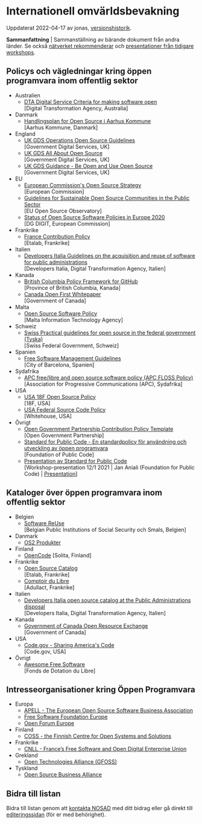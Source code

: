 # Internationell omvärldsbevakning

Uppdaterat 2022-04-17 av jonas, [versionshistorik](https://gitlab.com/open-data-knowledge-sharing/wiki/-/wikis/Internationell-omv%C3%A4rldsbevakning/history).

**Sammanfattning** | Sammanställning av bärande dokument från andra länder. Se också [nätverket rekommenderar](https://nosad.se/tips) och [presentationer från tidigare workshops](https://gitlab.com/open-data-knowledge-sharing/wiki/-/wikis/Digital-Workshopserie). 


## Policys och vägledningar kring öppen programvara inom offentlig sektor

* Australien
    * [DTA Digital Service Criteria for making software open](https://www.dta.gov.au/help-and-advice/digital-service-standard/digital-service-standard-criteria/8-make-source-code-open)  
[Digital Transformation Agency, Australia]  
* Danmark
    * [Handlingsplan for Open Source i Aarhus Kommune](http://gambit.aakb.dk/opensource/Handlingsplan_for_OpenSource_i_Aarhus_Kommune.pdf)  
[Aarhus Kommune, Danmark]
* England
    * [UK GDS Operations Open Source Guidelines](https://gds-operations.github.io/guidelines/)  
[Government Digital Services, UK]
    * [UK GDS All About Open Source](https://assets.publishing.service.gov.uk/government/uploads/system/uploads/attachment_data/file/78961/All_About_Open_Source_v2_0.doc)  
[Government Digital Services, UK]
    * [UK GDS Guidance - Be Open and Use Open Source](https://www.gov.uk/guidance/be-open-and-use-open-source)  
[Government Digital Services, UK]
* EU
    * [European Commission's Open Source Strategy](https://ec.europa.eu/info/departments/informatics/open-source-software-strategy_en)  
[European Commission]
    * [Guidelines for Sustainable Open Source Communities in the Public Sector](https://joinup.ec.europa.eu/collection/open-source-observatory-osor/guidelines-creating-sustainable-open-source-communities)  
[EU Open Source Observatory]
    * [Status of Open Source Software Policies in Europe 2020](https://joinup.ec.europa.eu/sites/default/files/inline-files/OSOR_Status%20of%20OSS%20Policies%20in%20Europe_2020_0.pdf)  
[DG DIGIT, European Commission]
* Frankrike
    * [France Contribution Policy](https://disic.github.io/politique-de-contribution-open-source/introduction.en)  
[Etalab, Frankrike]
* Italien
    * [Developers Italia Guidelines on the acquisition and reuse of software for public administrations](https://docs.italia.it/italia/developers-italia/gl-acquisition-and-reuse-software-for-pa-docs/en/stabile/index.html)  
[Developers Italia, Digital Transformation Agency, Italien]
* Kanada
    * [British Columbia Policy Framework for GitHub](https://github.com/bcgov/BC-Policy-Framework-For-GitHub)  
[Province of British Columbia, Kanada]
    * [Canada Open First Whitepaper](https://github.com/canada-ca/Open_First_Whitepaper)  
[Government of Canada]  
* Malta
    * [Open Source Software Policy](https://mita.gov.mt/wp-content/uploads/2020/07/GMICT_P_0097_Open_Source_Software.pdf)  
[Malta Information Technology Agency]
* Schweiz
    * [Swiss Practical guidelines for open source in the federal government (Tyska)](https://www.isb.admin.ch/dam/isb/de/dokumente/ikt-vorgaben/strategien/oss/Praxis-Leitfaden_OSS_Bundesverwaltung_V_1-0.pdf.download.pdf/Praxis-Leitfaden_OSS_Bundesverwaltung_V_1-0.pdf)  
[Swiss Federal Government, Schweiz]
* Spanien
    * [Free Software Management Guidelines](https://www.barcelona.cat/digitalstandards/en/free-soft/0.2/introduction)  
[City of Barcelona, Spanien]
* Sydafrika
    * [APC free/libre and open source software policy (APC FLOSS Policy)](https://www.apc.org/en/apc-freelibre-and-open-source-software-policy-apc-floss-policy)  
[Association for Progressive Communications (APC), Sydafrika]  
* USA
    * [USA 18F Open Source Policy](https://github.com/18F/open-source-policy/blob/master/CONTRIBUTING.md)  
[18F, USA]
    * [USA Federal Source Code Policy](https://www.cio.gov/2016/08/11/peoples-code.html)  
[Whitehouse, USA]
* Övrigt
    * [Open Government Partnership Contribution Policy Template](https://github.com/DISIC/foss-contrib-policy-template)  
[Open Government Partnership]
    * [Standard for Public Code - En standardpolicy för användning och utveckling av öppen programvara](Standard-for-Public-Code)  
[Foundation of Public Code]
    * [Presentation av Standard for Public Code](https://youtu.be/oxCtmQrKAls?t=3266)  
[Workshop-presentation 12/1 2021 | Jan Aniali (Foundation for Public Code) | [Presentation](https://hackmd.io/@Ainali/ryFCCIgCw#/)]

## Kataloger över öppen programvara inom offentlig sektor<a name="opensource-catalogs"></a>
* Belgien
    * [Software ReUse](https://www.ict-reuse.be/language-selection (Franska/Nederländska))  
[Belgian Public Institutions of Social Security och Smals, Belgien]
* Danmark
    * [OS2 Produkter](https://os2.eu/produkter)  
* Finland
    * [OpenCode](https://opencode.fi)
[Solita, Finland]  
* Frankrike
    * [Open Source Catalog](https://code.etalab.gouv.fr/~/groups)  
[Etalab, Frankrike]
    * [Comptoir du Libre](https://comptoir-du-libre.org/en/)  
[Adullact, Frankrike]
* Italien
    * [Developers Italia open source catalog at the Public Administrations disposal](https://developers.italia.it/en/software)  
[Developers Italia, Digital Transformation Agency, Italien]
* Kanada
    * [Government of Canada Open Resource Exchange](https://code.open.canada.ca/en/index.html)  
[Government of Canada]
* USA
    * [Code.gov - Sharing America's Code](https://developers.italia.it/en/software)  
[Code.gov, USA]
* Övrigt
    * [Awesome Free Software](https://afs.one/aa45803b67/#/?page=afs_directory&editable=true)  
[Fonds de Dotation du Libre]

## Intresseorganisationer kring Öppen Programvara

 * Europa
     * [APELL - The European Open Source Software Business Association](https://www.apell.info/)
     * [Free Software Foundation Europe](https://fsfe.org/)
     * [Open Forum Europe](https://www.openforumeurope.org/)
 * Finland
     * [COSS - the Finnish Centre for Open Systems and Solutions](https://coss.fi/en/)
 * Frankrike
     * [CNLL - France’s Free Software and Open Digital Enterprise Union](https://www.cnil.fr/en/home)
 * Grekland
   * [Open Technologies Alliance (GFOSS)](https://gfoss.eu/)
* Tyskland
   * [Open Source Business Alliance](https://osb-alliance.de/)

## Bidra till listan
Bidra till listan genom att [kontakta NOSAD](mailto:maria.dalhage@digg.se) med ditt bidrag eller gå direkt till [editeringssidan](https://gitlab.com/open-data-knowledge-sharing/wiki/-/wikis/Internationell-omv%C3%A4rldsbevakning) (för er med behörighet).







